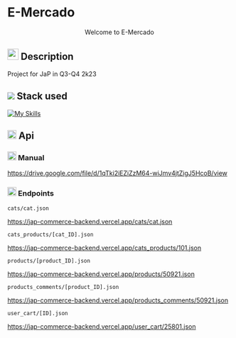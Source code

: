 # E-Mercado
<p align="center">
    Welcome to E-Mercado
</p>

## <img src="https://cdn-icons-png.flaticon.com/512/8655/8655461.png" width='25'> Description 
  Project for JaP in Q3-Q4 2k23 <br>

## <img src="https://cdn.jsdelivr.net/gh/Readme-Workflows/Readme-Icons@main/icons/octicons/Wiki.svg">  Stack used 

[![My Skills](https://skillicons.dev/icons?i=git,github,html,css,js,bootstrap)](https://skillicons.dev)

## <img src="https://cdn-icons-png.flaticon.com/512/627/627558.png" width='20'>   Api

### <img src="https://www.pngmart.com/files/7/Guide-PNG-File.png" width='20'> Manual
https://drive.google.com/file/d/1qTki2iEZiZzM64-wiJmv4jtZigJ5HcoB/view

### <img src="https://www.shareicon.net/data/512x512/2015/10/18/658103_segments_512x512.png" width='20'> Endpoints 
```
cats/cat.json
```
https://jap-commerce-backend.vercel.app/cats/cat.json
```
cats_products/[cat_ID].json
```
https://jap-commerce-backend.vercel.app/cats_products/101.json
```
products/[product_ID].json
```
https://jap-commerce-backend.vercel.app/products/50921.json
```
products_comments/[product_ID].json
```
https://jap-commerce-backend.vercel.app/products_comments/50921.json
```
user_cart/[ID].json
```
https://jap-commerce-backend.vercel.app/user_cart/25801.json
